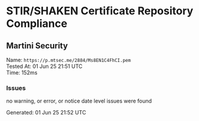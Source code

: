 # STIR/SHAKEN Certificate Repository Compliance

## Martini Security

Name: `https://p.mtsec.me/2884/Ms8EN1C4FhCI.pem`\
Tested At: 01 Jun 25 21:51 UTC\
Time: 152ms

### Issues

no warning, or error, or notice date level issues were found

Generated: 01 Jun 25 21:52 UTC